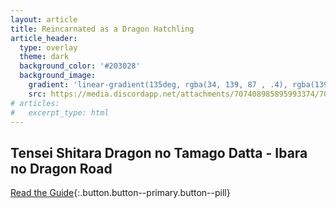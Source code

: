 ```yaml
---
layout: article
title: Reincarnated as a Dragon Hatchling
article_header:
  type: overlay
  theme: dark
  background_color: '#203028'
  background_image:
    gradient: 'linear-gradient(135deg, rgba(34, 139, 87 , .4), rgba(139, 34, 139, .4))'
    src: https://media.discordapp.net/attachments/707408985895993374/707437128279261234/RAADE-Vol12_full_cover1.jpg
# articles:
#   excerpt_type: html
---
```


## Tensei Shitara Dragon no Tamago Datta - Ibara no Dragon Road

[Read the Guide](/docs/gist){:.button.button--primary.button--pill}